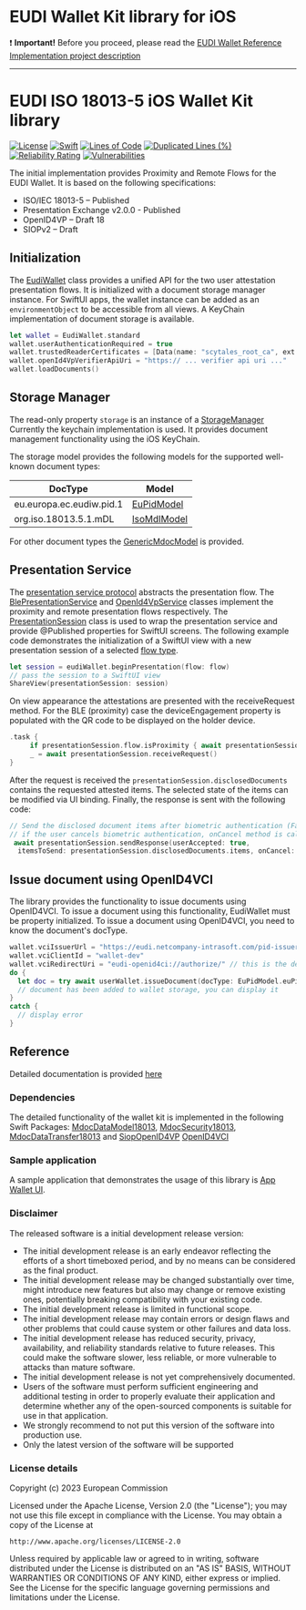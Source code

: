 # EUDI Wallet Kit library for iOS

:heavy_exclamation_mark: **Important!** Before you proceed, please read
the [EUDI Wallet Reference Implementation project description](https://github.com/eu-digital-identity-wallet/.github-private/blob/main/profile/reference-implementation.md)

----

# EUDI ISO 18013-5 iOS Wallet Kit library
[![License](https://img.shields.io/badge/License-Apache%202.0-blue.svg)](https://www.apache.org/licenses/LICENSE-2.0)
[![Swift](https://github.com/eu-digital-identity-wallet/eudi-lib-ios-wallet-kit/actions/workflows/swift.yml/badge.svg)](https://github.com/eu-digital-identity-wallet/eudi-lib-ios-wallet-kit/actions/workflows/swift.yml)
[![Lines of Code](https://sonarcloud.io/api/project_badges/measure?project=eu-digital-identity-wallet_eudi-lib-ios-wallet-kit&metric=ncloc&token=ceca670d1f503fb68c5545e9d6bf44465a5883a6)](https://sonarcloud.io/summary/new_code?id=eu-digital-identity-wallet_eudi-lib-ios-wallet-kit)
[![Duplicated Lines (%)](https://sonarcloud.io/api/project_badges/measure?project=eu-digital-identity-wallet_eudi-lib-ios-wallet-kit&metric=duplicated_lines_density&token=ceca670d1f503fb68c5545e9d6bf44465a5883a6)](https://sonarcloud.io/summary/new_code?id=eu-digital-identity-wallet_eudi-lib-ios-wallet-kit)
[![Reliability Rating](https://sonarcloud.io/api/project_badges/measure?project=eu-digital-identity-wallet_eudi-lib-ios-wallet-kit&metric=reliability_rating&token=ceca670d1f503fb68c5545e9d6bf44465a5883a6)](https://sonarcloud.io/summary/new_code?id=eu-digital-identity-wallet_eudi-lib-ios-wallet-kit)
[![Vulnerabilities](https://sonarcloud.io/api/project_badges/measure?project=eu-digital-identity-wallet_eudi-lib-ios-wallet-kit&metric=vulnerabilities&token=ceca670d1f503fb68c5545e9d6bf44465a5883a6)](https://sonarcloud.io/summary/new_code?id=eu-digital-identity-wallet_eudi-lib-ios-wallet-kit)

The initial implementation provides Proximity and Remote Flows for the EUDI Wallet. It is based on the following specifications:
- ISO/IEC 18013-5 – Published
- Presentation Exchange v2.0.0 - Published
- OpenID4VP – Draft 18
- SIOPv2 – Draft

## Initialization
The [EudiWallet](Documentation/Reference/classes/EudiWallet.md) class provides a unified API for the two user attestation presentation flows. It is initialized with a document storage manager instance. For SwiftUI apps, the wallet instance can be added as an ``environmentObject`` to be accessible from all views. A KeyChain implementation of document storage is available.

```swift
let wallet = EudiWallet.standard
wallet.userAuthenticationRequired = true
wallet.trustedReaderCertificates = [Data(name: "scytales_root_ca", ext: "der")!]
wallet.openId4VpVerifierApiUri = "https:// ... verifier api uri ..."
wallet.loadDocuments()
```	

## Storage Manager
The read-only property ``storage`` is an instance of a [StorageManager](Documentation/Reference/classes/StorageManager.md) 
Currently the keychain implementation is used. It provides document management functionality using the iOS KeyChain.

The storage model provides the following models for the supported well-known document types:

|DocType|Model|
|-------|-----|
|eu.europa.ec.eudiw.pid.1|[EuPidModel](https://github.com/eu-digital-identity-wallet/eudi-lib-ios-iso18013-data-model/blob/main/Documentation/Reference/structs/EuPidModel.md)|
|org.iso.18013.5.1.mDL|[IsoMdlModel](https://github.com/eu-digital-identity-wallet/eudi-lib-ios-iso18013-data-model/blob/main/Documentation/Reference/structs/IsoMdlModel.md)|

For other document types the [GenericMdocModel](https://github.com/eu-digital-identity-wallet/eudi-lib-ios-iso18013-data-model/blob/main/Documentation/Reference/structs/GenericMdocModel.md) is provided.

## Presentation Service
The [presentation service protocol](Documentation/Reference/protocols/PresentationService.md) abstracts the presentation flow. The [BlePresentationService](Documentation/Reference/classes/BlePresentationService.md) and [OpenId4VpService](Documentation/Reference/classes/OpenId4VpService.md) classes implement the proximity and remote presentation flows respectively. The [PresentationSession](Documentation/Reference/classes/PresentationSession.md) class is used to wrap the presentation service and provide @Published properties for SwiftUI screens. The following example code demonstrates the initialization of a SwiftUI view with a new presentation session of a selected [flow type](Documentation/Reference/enums/FlowType.md).

```swift
let session = eudiWallet.beginPresentation(flow: flow)
// pass the session to a SwiftUI view
ShareView(presentationSession: session)
```

On view appearance the attestations are presented with the receiveRequest method. For the BLE (proximity) case the deviceEngagement property is populated with the QR code to be displayed on the holder device.

```swift
.task {
	 if presentationSession.flow.isProximity { await presentationSession.startQrEngagement() }
	 _ = await presentationSession.receiveRequest()
}
```
After the request is received the ``presentationSession.disclosedDocuments`` contains the requested attested items. The selected state of the items can be modified via UI binding. Finally, the response is sent with the following code: 

```swift
// Send the disclosed document items after biometric authentication (FaceID or TouchID)
// if the user cancels biometric authentication, onCancel method is called
 await presentationSession.sendResponse(userAccepted: true,
  itemsToSend: presentationSession.disclosedDocuments.items, onCancel: { dismiss() })
```

## Issue document using OpenID4VCI

The library provides the functionality to issue documents using OpenID4VCI. To issue a document
using this functionality, EudiWallet must be property initialized. 
To issue a document using OpenID4VCI, you need to know the document's docType.
```swift
wallet.vciIssuerUrl = "https://eudi.netcompany-intrasoft.com/pid-issuer" 
wallet.vciClientId = "wallet-dev"
wallet.vciRedirectUri = "eudi-openid4ci://authorize/" // this is the default value,if not specified
do {
  let doc = try await userWallet.issueDocument(docType: EuPidModel.euPidDocType, format: .cbor)
  // document has been added to wallet storage, you can display it
}
catch {
  // display error
}

```


## Reference
Detailed documentation is provided [here](Documentation/Reference/README.md) 

### Dependencies

The detailed functionality of the wallet kit is implemented in the following Swift Packages: [MdocDataModel18013](https://github.com/eu-digital-identity-wallet/eudi-lib-ios-iso18013-data-model.git), [MdocSecurity18013](https://github.com/eu-digital-identity-wallet/eudi-lib-ios-iso18013-security.git),  [MdocDataTransfer18013](https://github.com/eu-digital-identity-wallet/eudi-lib-ios-iso18013-data-transfer.git) and
  [SiopOpenID4VP](https://github.com/eu-digital-identity-wallet/eudi-lib-ios-siop-openid4vp-swift.git)
  [OpenID4VCI](https://github.com/eu-digital-identity-wallet/eudi-lib-ios-openid4vci-swift)

### Sample application  
A sample application that demonstrates the usage of this library is [App Wallet UI](https://github.com/eu-digital-identity-wallet/eudi-app-ios-wallet-ui).

### Disclaimer
The released software is a initial development release version: 
-  The initial development release is an early endeavor reflecting the efforts of a short timeboxed period, and by no means can be considered as the final product.  
-  The initial development release may be changed substantially over time, might introduce new features but also may change or remove existing ones, potentially breaking compatibility with your existing code.
-  The initial development release is limited in functional scope.
-  The initial development release may contain errors or design flaws and other problems that could cause system or other failures and data loss.
-  The initial development release has reduced security, privacy, availability, and reliability standards relative to future releases. This could make the software slower, less reliable, or more vulnerable to attacks than mature software.
-  The initial development release is not yet comprehensively documented. 
-  Users of the software must perform sufficient engineering and additional testing in order to properly evaluate their application and determine whether any of the open-sourced components is suitable for use in that application.
-  We strongly recommend to not put this version of the software into production use.
-  Only the latest version of the software will be supported

### License details

Copyright (c) 2023 European Commission

Licensed under the Apache License, Version 2.0 (the "License");
you may not use this file except in compliance with the License.
You may obtain a copy of the License at

    http://www.apache.org/licenses/LICENSE-2.0

Unless required by applicable law or agreed to in writing, software
distributed under the License is distributed on an "AS IS" BASIS,
WITHOUT WARRANTIES OR CONDITIONS OF ANY KIND, either express or implied.
See the License for the specific language governing permissions and
limitations under the License.

